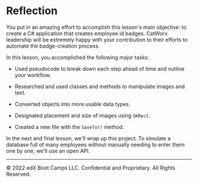# Reflection

You put in an amazing effort to accomplish this lesson's main objective: to create a C# application that creates employee id badges. CatWorx leadership will be extremely happy with your contribution to their efforts to automate the badge-creation process.

In this lesson, you accomplished the following major tasks:

* Used pseudocode to break down each step ahead of time and outline your workflow.

* Researched and used classes and methods to manipulate images and text.

* Converted objects into more usable data types.

* Designated placement and size of images using `SKRect`.

* Created a new file with the `SaveTo()` method.

In the next and final lesson, we'll wrap up this project. To simulate a database full of many employees without manually needing to enter them one by one, we'll use an open API.

---
© 2022 edX Boot Camps LLC. Confidential and Proprietary. All Rights Reserved.